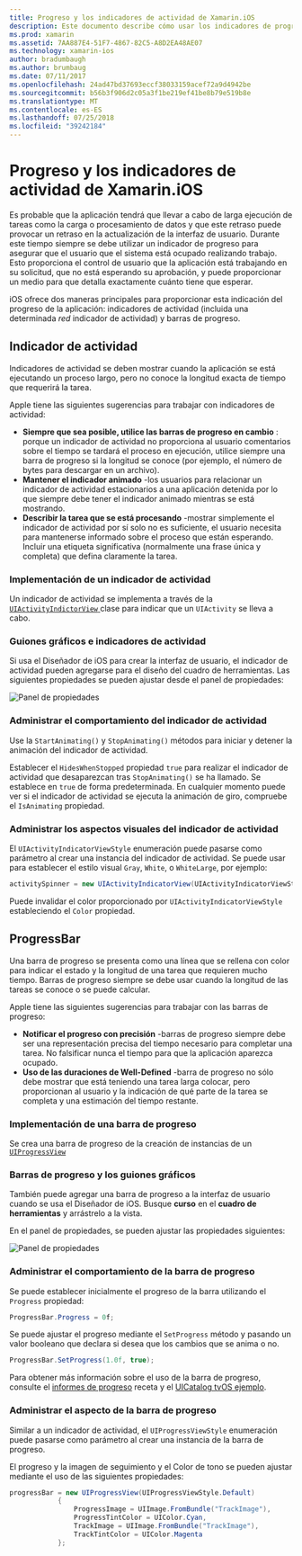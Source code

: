 ```yaml
---
title: Progreso y los indicadores de actividad de Xamarin.iOS
description: Este documento describe cómo usar los indicadores de progreso y actividad de Xamarin.iOS. Describe cómo se usan tanto mediante programación con un guión gráfico.
ms.prod: xamarin
ms.assetid: 7AA887E4-51F7-4867-82C5-A8D2EA48AE07
ms.technology: xamarin-ios
author: bradumbaugh
ms.author: brumbaug
ms.date: 07/11/2017
ms.openlocfilehash: 24ad47bd37693eccf38033159acef72a9d4942be
ms.sourcegitcommit: b56b3f906d2c05a3f1be219ef41be8b79e519b8e
ms.translationtype: MT
ms.contentlocale: es-ES
ms.lasthandoff: 07/25/2018
ms.locfileid: "39242184"
---
```

# <a name="progress-and-activity-indicators-in-xamarinios"></a>Progreso y los indicadores de actividad de Xamarin.iOS

Es probable que la aplicación tendrá que llevar a cabo de larga ejecución de tareas como la carga o procesamiento de datos y que este retraso puede provocar un retraso en la actualización de la interfaz de usuario. Durante este tiempo siempre se debe utilizar un indicador de progreso para asegurar que el usuario que el sistema está ocupado realizando trabajo. Esto proporciona el control de usuario que la aplicación está trabajando en su solicitud, que no está esperando su aprobación, y puede proporcionar un medio para que detalla exactamente cuánto tiene que esperar.

iOS ofrece dos maneras principales para proporcionar esta indicación del progreso de la aplicación: indicadores de actividad (incluida una determinada _red_ indicador de actividad) y barras de progreso.

## <a name="activity-indicator"></a>Indicador de actividad

Indicadores de actividad se deben mostrar cuando la aplicación se está ejecutando un proceso largo, pero no conoce la longitud exacta de tiempo que requerirá la tarea.

Apple tiene las siguientes sugerencias para trabajar con indicadores de actividad:

- **Siempre que sea posible, utilice las barras de progreso en cambio** : porque un indicador de actividad no proporciona al usuario comentarios sobre el tiempo se tardará el proceso en ejecución, utilice siempre una barra de progreso si la longitud se conoce (por ejemplo, el número de bytes para descargar en un archivo).
- **Mantener el indicador animado** -los usuarios para relacionar un indicador de actividad estacionarios a una aplicación detenida por lo que siempre debe tener el indicador animado mientras se está mostrando.
- **Describir la tarea que se está procesando** -mostrar simplemente el indicador de actividad por sí solo no es suficiente, el usuario necesita para mantenerse informado sobre el proceso que están esperando. Incluir una etiqueta significativa (normalmente una frase única y completa) que defina claramente la tarea.

### <a name="implementing-an-activity-indicator"></a>Implementación de un indicador de actividad

Un indicador de actividad se implementa a través de la [ `UIActivityIndictorView` ](https://developer.xamarin.com/api/type/UIKit.UIActivityIndicatorView/) clase para indicar que un `UIActivity` se lleva a cabo.

### <a name="activity-indicators-and-storyboards"></a>Guiones gráficos e indicadores de actividad

Si usa el Diseñador de iOS para crear la interfaz de usuario, el indicador de actividad pueden agregarse para el diseño del cuadro de herramientas. Las siguientes propiedades se pueden ajustar desde el panel de propiedades:

![Panel de propiedades](progress-activity-indicator-images/progress-indicator1.png)

### <a name="managing-activity-indicator-behavior"></a>Administrar el comportamiento del indicador de actividad

Use la `StartAnimating()` y `StopAnimating()` métodos para iniciar y detener la animación del indicador de actividad.

Establecer el `HidesWhenStopped` propiedad `true` para realizar el indicador de actividad que desaparezcan tras `StopAnimating()` se ha llamado. Se establece en `true` de forma predeterminada. En cualquier momento puede ver si el indicador de actividad se ejecuta la animación de giro, compruebe el `IsAnimating` propiedad. 


### <a name="managing-activity-indicator-appearances"></a>Administrar los aspectos visuales del indicador de actividad

El `UIActivityIndicatorViewStyle` enumeración puede pasarse como parámetro al crear una instancia del indicador de actividad. Se puede usar para establecer el estilo visual `Gray`, `White`, o `WhiteLarge`, por ejemplo:

```csharp
activitySpinner = new UIActivityIndicatorView(UIActivityIndicatorViewStyle.WhiteLarge);
```

Puede invalidar el color proporcionado por `UIActivityIndicatorViewStyle` estableciendo el `Color` propiedad.

## <a name="progress-bar"></a>ProgressBar

Una barra de progreso se presenta como una línea que se rellena con color para indicar el estado y la longitud de una tarea que requieren mucho tiempo. Barras de progreso siempre se debe usar cuando la longitud de las tareas se conoce o se puede calcular.

Apple tiene las siguientes sugerencias para trabajar con las barras de progreso:

- **Notificar el progreso con precisión** -barras de progreso siempre debe ser una representación precisa del tiempo necesario para completar una tarea. No falsificar nunca el tiempo para que la aplicación aparezca ocupado.
- **Uso de las duraciones de Well-Defined** -barra de progreso no sólo debe mostrar que está teniendo una tarea larga colocar, pero proporcionan al usuario y la indicación de qué parte de la tarea se completa y una estimación del tiempo restante.

### <a name="implementing-an-progress-bar"></a>Implementación de una barra de progreso

Se crea una barra de progreso de la creación de instancias de un [`UIProgressView`](https://developer.xamarin.com/api/type/UIKit.UIProgressView/)

### <a name="progress-bars-and-storyboards"></a>Barras de progreso y los guiones gráficos

También puede agregar una barra de progreso a la interfaz de usuario cuando se usa el Diseñador de iOS. Busque **curso** en el **cuadro de herramientas** y arrástrelo a la vista.

En el panel de propiedades, se pueden ajustar las propiedades siguientes:

![Panel de propiedades](progress-activity-indicator-images/progress-indicator3.png)


### <a name="managing-progress-bar-behavior"></a>Administrar el comportamiento de la barra de progreso

Se puede establecer inicialmente el progreso de la barra utilizando el `Progress` propiedad:

```csharp
ProgressBar.Progress = 0f;
```

Se puede ajustar el progreso mediante el `SetProgress` método y pasando un valor booleano que declara si desea que los cambios que se anima o no.

```csharp
ProgressBar.SetProgress(1.0f, true);
```

Para obtener más información sobre el uso de la barra de progreso, consulte el [informes de progreso](https://github.com/xamarin/recipes/tree/master/Recipes/cross-platform/networking/download_progress) receta y el [UICatalog tvOS ejemplo](https://developer.xamarin.com/samples/monotouch/tvos/UICatalog/).

### <a name="managing-progress-bar-appearance"></a>Administrar el aspecto de la barra de progreso

Similar a un indicador de actividad, el `UIProgressViewStyle` enumeración puede pasarse como parámetro al crear una instancia de la barra de progreso.

El progreso y la imagen de seguimiento y el Color de tono se pueden ajustar mediante el uso de las siguientes propiedades:

```csharp
progressBar = new UIProgressView(UIProgressViewStyle.Default)
            {
                ProgressImage = UIImage.FromBundle("TrackImage"),
                ProgressTintColor = UIColor.Cyan,
                TrackImage = UIImage.FromBundle("TrackImage"),
                TrackTintColor = UIColor.Magenta
            }; 
```



